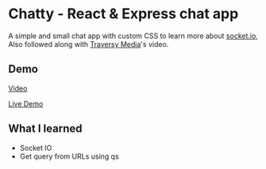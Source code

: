 # Chatty - React & Express chat app

A simple and small chat app with custom CSS to learn more about [socket.io](https://socket.io/), Also followed along with [Traversy Media](https://www.youtube.com/watch?v=jD7FnbI76Hg)'s video.

## Demo

[Video](https://www.youtube.com/watch?v=09ycmJvD78w)

[Live Demo](http://chatty.caspertheghost.me/)

## What I learned

- Socket IO
- Get query from URLs using qs
